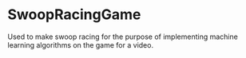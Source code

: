 # SwoopRacingGame
Used to make swoop racing for the purpose of implementing machine learning algorithms on the game for a video.
